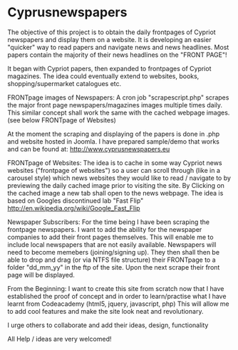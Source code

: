 Cyprusnewspapers
================
The objective of this project is to obtain the daily frontpages of Cypriot newspapers and display them on a website. It is developing an easier "quicker" way to read papers and navigate news and news headlines. Most papers contain the majority of their news headlines on the "FRONT PAGE"!

It began with Cypriot papers, then expanded to frontpages of Cypriot magazines. The idea could eventually extend to websites, books, shopping/supermarket catalogues etc.

FRONTpage images of Newspapers:
A cron job "scrapescript.php" scrapes the major front page newspapers/magazines images multiple times daily.
This similar concept shall work the same with the cached webpage images. (see below FRONTpage of Websites)

At the moment the scraping and displaying of the papers is done in .php and website hosted in Joomla. 
I have prepared sample/demo that works and can be found at: http://www.cyprusnewspapers.eu

FRONTpage of Websites:
The idea is to cache in some way Cypriot news websites ("frontpage of websites") so a user can scroll through (like in a carousel style) which news websites they would like to read / navigate to by previewing the daily cached image prior to visiting the site. By Clicking on the cached image a new tab shall open to the news webpage. The idea is based on Googles discontinued lab "Fast Flip" http://en.wikipedia.org/wiki/Google_Fast_Flip

Newspaper Subscribers:
For the time being I have been scraping the frontpage newspapers. I want to add the ability for the newspaper companies to add their front pages themselves. This will enable me to include local newspapers that are not easily available.
Newspapers will need to become memebers (joining/signing up). They then shall then be able to drop and drag (or via NTFS file structure) their FRONTpage to a folder "dd_mm_yy" in the ftp of the site. 
Upon the next scrape their front page will be displayed.

From the Beginning:
I want to create this site from scratch now that I have established the proof of concept and in order to learn/practise what I have learnt from Codeacademy (html5, jquery, javascript, php) This will allow me to add cool features and make the site look neat and revolutionary. 


I urge others to collaborate and add their ideas, design, functionality 

All Help / ideas are  very welcomed!
